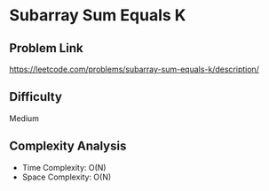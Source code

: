 # Subarray Sum Equals K

## Problem Link

https://leetcode.com/problems/subarray-sum-equals-k/description/



## Difficulty

Medium

## Complexity Analysis

* Time Complexity: O(N)
* Space Complexity: O(N)
